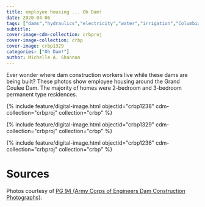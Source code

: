 ```yaml
---
title: employee housing ... Oh Dam!
date: 2020-04-06
tags: ["dams","hydraulics","electricity","water","irrigation","Columbia River"]
subtitle: 
cover-image-cdm-collection: crbproj
cover-image-collection: crbp
cover-image: crbp1329
categories: ["Oh Dam!"]
author: Michelle A. Shannon
---
```


Ever wonder where dam construction workers live while
these dams are being built? These photos show employee housing around the Grand
Coulee Dam. The majority of homes were 2-bedroom and 3-bedroom permanent type
residences.

{% include feature/digital-image.html objectid="crbp1238" cdm-collection="crbproj" collection="crbp" %}

{% include feature/digital-image.html objectid="crbp1329" cdm-collection="crbproj" collection="crbp" %}

{% include feature/digital-image.html objectid="crbp1236" cdm-collection="crbproj" collection="crbp" %}

# Sources

Photos courtesy of [PG 94 (Army Corps of Engineers Dam Construction Photographs)](https://archiveswest.orbiscascade.org/ark:/80444/xv165618/op=fstyle.aspx?t=k&amp;q=).
